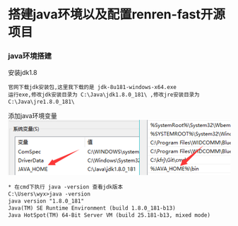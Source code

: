 # 搭建java环境以及配置renren-fast开源项目
### java环境搭建
安装jdk1.8
```
官网下载jdk安装包,这里我下载的是 jdk-8u181-windows-x64.exe
运行exe,修改jdk安装目录为 C:\Java\jdk1.8.0_181\ ,修改jre安装目录为 C:\Java\jre1.8.0_181\
``` 
添加java环境变量
![jdkpath](https://raw.githubusercontent.com/duiying/note/master/img/jdkpath.png)
```
* 在cmd下执行 java -version 查看jdk版本
C:\Users\wyx>java -version
java version "1.8.0_181"
Java(TM) SE Runtime Environment (build 1.8.0_181-b13)
Java HotSpot(TM) 64-Bit Server VM (build 25.181-b13, mixed mode)
```
